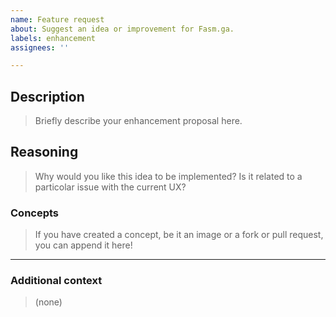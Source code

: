 ```yaml
---
name: Feature request
about: Suggest an idea or improvement for Fasm.ga.
labels: enhancement
assignees: ''

---
```


## Description
> Briefly describe your enhancement proposal here.

## Reasoning
> Why would you like this idea to be implemented? Is it related to a particolar issue with the current UX?

### Concepts
> If you have created a concept, be it an image or a fork or pull request, you can append it here!

---
### Additional context
> (none)